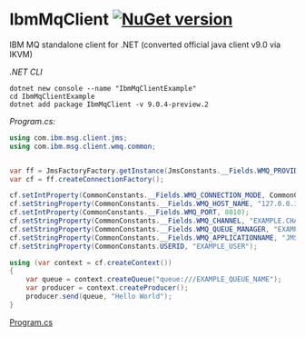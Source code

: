 # IbmMqClient  [![NuGet version](https://badge.fury.io/nu/IbmMqClient.svg)](http://badge.fury.io/nu/IbmMqClient)
IBM MQ standalone client for .NET (converted official java client v9.0 via IKVM)


*.NET CLI*
```cli
dotnet new console --name "IbmMqClientExample"
cd IbmMqClientExample
dotnet add package IbmMqClient -v 9.0.4-preview.2
```

*Program.cs:*
```C#
using com.ibm.msg.client.jms;
using com.ibm.msg.client.wmq.common;


var ff = JmsFactoryFactory.getInstance(JmsConstants.__Fields.WMQ_PROVIDER);
var cf = ff.createConnectionFactory();

cf.setIntProperty(CommonConstants.__Fields.WMQ_CONNECTION_MODE, CommonConstants.__Fields.WMQ_CM_CLIENT);
cf.setStringProperty(CommonConstants.__Fields.WMQ_HOST_NAME, "127.0.0.1");
cf.setIntProperty(CommonConstants.__Fields.WMQ_PORT, 8010);
cf.setStringProperty(CommonConstants.__Fields.WMQ_CHANNEL, "EXAMPLE.CHANNEL.ONE");
cf.setStringProperty(CommonConstants.__Fields.WMQ_QUEUE_MANAGER, "EXAMPLE_QUEUE_MANAGER");
cf.setStringProperty(CommonConstants.__Fields.WMQ_APPLICATIONNAME, "JMS EXAMPLE");
cf.setStringProperty(CommonConstants.USERID, "EXAMPLE_USER");

using (var context = cf.createContext())
{
    var queue = context.createQueue("queue:///EXAMPLE_QUEUE_NAME");
    var producer = context.createProducer();
    producer.send(queue, "Hello World");
}
```
[Program.cs](https://github.com/mustaddon/IbmMqClient/blob/master/TestConsoleApp/Program.cs)
